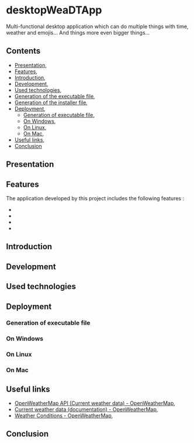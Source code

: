 # desktopWeaDTApp

Multi-functional desktop application which can do multiple things with time, weather and emojis... And things more even bigger things...

## Contents

* [Presentation](#presentation),
* [Features](#features),
* [Introduction](#introduction),
* [Development](#development),
* [Used technologies](#used_technologies),
* [Generation of the executable file](#generation_of_the_executable_file),
* [Generation of the installer file](#generation_of_the_installer_file),
* [Deployment](#deployment),
  * [Generation of executable file](#generation_executable_file),
  * [On Windows](#on_windows),
  * [On Linux](#on_linux),
  * [On Mac](#on_mac),
* [Useful links](#useful_links),
* [Conclusion](#conclusion)

<a name="presentation"></a>
## Presentation

<a name="features"></a>
## Features

The application developed by this project includes the following features :

*

*

*

*

<a name="introduction"></a>
## Introduction

<a name="development"></a>
## Development

<a name="used_technologies"></a>
## Used technologies

<a name="deployment"></a>
## Deployment

<a name="generation_executable_file"></a>
### Generation of executable file

<a name="on_windows"></a>
### On Windows

<a name="on_linux"></a>
### On Linux

<a name="on_mac"></a>
### On Mac

<a name="useful_links"></a>
## Useful links

* [OpenWeatherMap API (Current weather data) - OpenWeatherMap](https://openweathermap.org/current),
* [Current weather data (documentation) - OpenWeatherMap](https://openweathermap.org/current),
* [Weather Conditions - OpenWeatherMap](https://openweathermap.org/weather-conditions),

<a name="conclusion"></a>
## Conclusion
